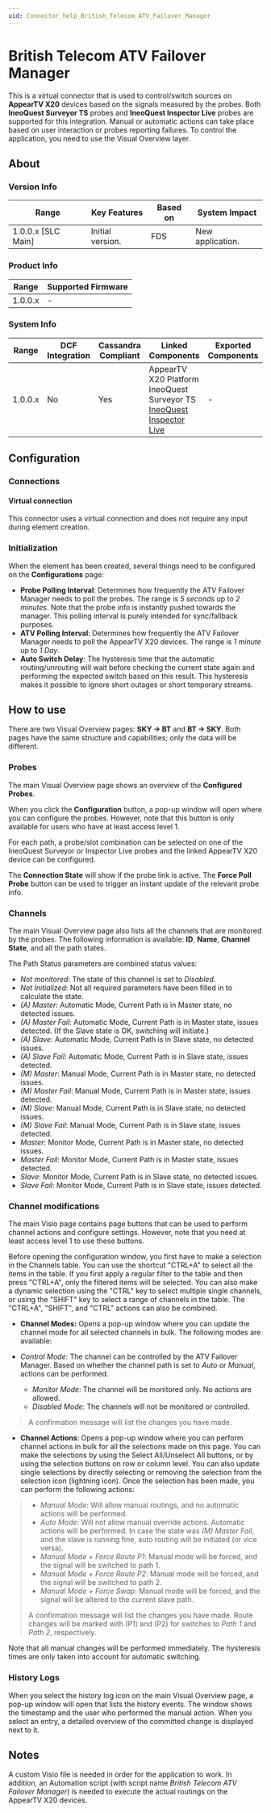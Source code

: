 ```yaml
---
uid: Connector_help_British_Telecom_ATV_Failover_Manager
---
```


# British Telecom ATV Failover Manager

This is a virtual connector that is used to control/switch sources on **AppearTV X20** devices based on the signals measured by the probes. Both **IneoQuest Surveyor TS** probes and **IneoQuest Inspector Live** probes are supported for this integration. Manual or automatic actions can take place based on user interaction or probes reporting failures. To control the application, you need to use the Visual Overview layer.

## About

### Version Info

| Range                | Key Features     | Based on     | System Impact     |
|----------------------|------------------|--------------|-------------------|
| 1.0.0.x [SLC Main]   | Initial version. | FDS          | New application.  |

### Product Info

| Range     | Supported Firmware     |
|-----------|------------------------|
| 1.0.0.x   | -                      |

### System Info

| Range     | DCF Integration     | Cassandra Compliant     | Linked Components                                                                                                                                                                                                          | Exported Components     |
|-----------|---------------------|-------------------------|----------------------------------------------------------------------------------------------------------------------------------------------------------------------------------------------------------------------------|-------------------------|
| 1.0.0.x   | No                  | Yes                     | AppearTV X20 Platform<br>IneoQuest Surveyor TS<br>[IneoQuest Inspector Live](xref:Connector_help_IneoQuest_Inspector_Live) | -                       |

## Configuration

### Connections

#### Virtual connection

This connector uses a virtual connection and does not require any input during element creation.

### Initialization

When the element has been created, several things need to be configured on the **Configurations** page:

- **Probe Polling Interval**: Determines how frequently the ATV Failover Manager needs to poll the probes. The range is *5 seconds* up to *2 minutes*.
  Note that the probe info is instantly pushed towards the manager. This polling interval is purely intended for sync/fallback purposes.
- **ATV Polling Interval**: Determines how frequently the ATV Failover Manager needs to poll the AppearTV X20 devices. The range is *1 minute* up to *1 Day*.
- **Auto Switch Delay**: The hysteresis time that the automatic routing/unrouting will wait before checking the current state again and performing the expected switch based on this result.
  This hysteresis makes it possible to ignore short outages or short temporary streams.

## How to use

There are two Visual Overview pages: **SKY -\> BT** and **BT -\> SKY**. Both pages have the same structure and capabilities; only the data will be different.

### Probes

The main Visual Overview page shows an overview of the **Configured Probes**.

When you click the **Configuration** button, a pop-up window will open where you can configure the probes. However, note that this button is only available for users who have at least access level 1.

For each path, a probe/slot combination can be selected on one of the IneoQuest Surveyor or Inspector Live probes and the linked AppearTV X20 device can be configured.

The **Connection State** will show if the probe link is active. The **Force Poll Probe** button can be used to trigger an instant update of the relevant probe info.

### Channels

The main Visual Overview page also lists all the channels that are monitored by the probes. The following information is available: **ID**, **Name**, **Channel State**, and all the path states.

The Path Status parameters are combined status values:

- *Not monitored*: The state of this channel is set to *Disabled*.
- *Not Initialized*: Not all required parameters have been filled in to calculate the state.
- *(A) Master*: Automatic Mode, Current Path is in Master state, no detected issues.
- *(A) Master Fail*: Automatic Mode, Current Path is in Master state, issues detected. (If the Slave state is OK, switching will initiate.)
- *(A) Slave*: Automatic Mode, Current Path is in Slave state, no detected issues.
- *(A) Slave Fail*: Automatic Mode, Current Path is in Slave state, issues detected.
- *(M) Master*: Manual Mode, Current Path is in Master state, no detected issues.
- *(M) Master Fail*: Manual Mode, Current Path is in Master state, issues detected.
- *(M) Slave*: Manual Mode, Current Path is in Slave state, no detected issues.
- *(M) Slave Fail*: Manual Mode, Current Path is in Slave state, issues detected.
- *Master*: Monitor Mode, Current Path is in Master state, no detected issues.
- *Master Fail*: Monitor Mode, Current Path is in Master state, issues detected.
- *Slave*: Monitor Mode, Current Path is in Slave state, no detected issues.
- *Slave Fail*: Monitor Mode, Current Path is in Slave state, issues detected.

### Channel modifications

The main Visio page contains page buttons that can be used to perform channel actions and configure settings. However, note that you need at least access level 1 to use these buttons.

Before opening the configuration window, you first have to make a selection in the Channels table. You can use the shortcut "CTRL+A" to select all the items in the table. If you first apply a regular filter to the table and then press "CTRL+A", only the filtered items will be selected.
You can also make a dynamic selection using the "CTRL" key to select multiple single channels, or using the "SHIFT" key to select a range of channels in the table. The "CTRL+A", "SHIFT", and "CTRL" actions can also be combined.

- **Channel Modes:** Opens a pop-up window where you can update the channel mode for all selected channels in bulk. The following modes are available:

- *Control Mode:* The channel can be controlled by the ATV Failover Manager. Based on whether the channel path is set to *Auto* or *Manual*, actions can be performed.
  - *Monitor Mode*: The channel will be monitored only. No actions are allowed.
  - *Disabled Mode*: The channels will not be monitored or controlled.

> A confirmation message will list the changes you have made.

- **Channel Actions**: Opens a pop-up window where you can perform channel actions in bulk for all the selections made on this page.
  You can make the selections by using the Select All/Unselect All buttons, or by using the selection buttons on row or column level. You can also update single selections by directly selecting or removing the selection from the selection icon (lightning icon).
  Once the selection has been made, you can perform the following actions:

> - *Manual Mode*: Will allow manual routings, and no automatic actions will be performed.
> - *Auto Mode*: Will not allow manual override actions. Automatic actions will be performed. In case the state was *(M) Master Fail*, and the slave is running fine, auto routing will be initiated (or vice versa).
> - *Manual Mode + Force Route P1*: Manual mode will be forced, and the signal will be switched to path 1.
> - *Manual Mode + Force Route P2*: Manual mode will be forced, and the signal will be switched to path 2.
> - *Manual Mode + Force Swap*: Manual mode will be forced, and the signal will be altered to the current slave path.
>
> A confirmation message will list the changes you have made. Route changes will be marked with (P1) and (P2) for switches to *Path 1* and *Path 2*, respectively.

Note that all manual changes will be performed immediately. The hysteresis times are only taken into account for automatic switching.

### History Logs

When you select the history log icon on the main Visual Overview page, a pop-up window will open that lists the history events. The window shows the timestamp and the user who performed the manual action. When you select an entry, a detailed overview of the committed change is displayed next to it.

## Notes

A custom Visio file is needed in order for the application to work. In addition, an Automation script (with script name *British Telecom ATV Failover Manager*) is needed to execute the actual routings on the AppearTV X20 devices.

